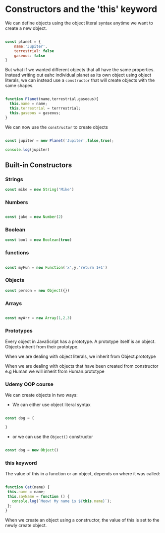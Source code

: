 # Constructors and the 'this' keyword

We can define objects using the object literal syntax anytime we want to create a new object.

```js

const planet = {
    name:'Jupiter',
    terrestrial: false
    gaseous: false
}

```

But what if we wanted different objects that all have the same properties. Instead writing out eahc individual planet as its own object using object literals, we can instead use a `constructor` that will create objects with the same shapes.


```js

function Planet(name,terrestrial,gaseous){
  this.name = name;
  this.terrestrial = terrrestrial;
  this.gaseous = gaseous;
}

```

We can now use the `constructor` to create objects

```js

const jupiter = new Planet('Jupiter',false,true);

console.log(jupiter)

```


## Built-in Constructors

### Strings

```js
const mike = new String('Mike')

```

### Numbers

```js

const jake = new Number(2)


```

### Boolean

```js
const bool = new Boolean(true)

```

### functions 

```js

const myFun = new Function('x',y,'return 1+1')

```


### Objects

```js
const person = new Object({})


```

### Arrays

```js

const myArr = new Array(1,2,3)

```




### Prototypes


Every object in JavaScript has a prototype. A prototype itself is an object. Objects inherit from their prototype.

When we are dealing with object literals, we inherit from Object.prototype

When we are dealing with objects that have been created from constructor e.g Human we will inherit from  Human.prototype




### Udemy OOP course

We can create objects in two ways:
- We can either use object literal syntax

```js

const dog = {

}

```

- or we can use the `Object()` constructor

```js

const dog = new Object()

```



### this keyword

The value of this in a function or an object, depends on where it was called: 


```js

function Cat(name) {
 this.name = name;
 this.sayName = function () {
   console.log(`Meow! My name is ${this.name}`);
 };
}

```
When we create an object using a constructor, the value of this is set to the newly create object.










